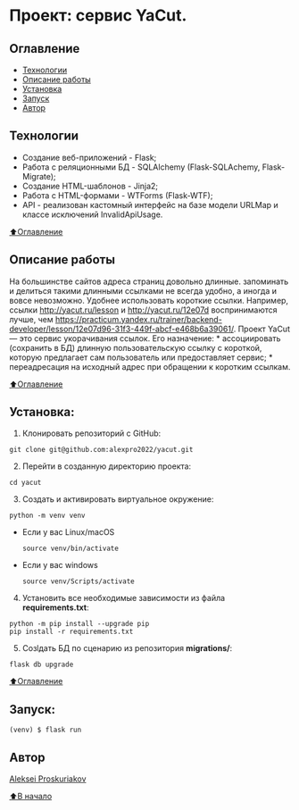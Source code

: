 # Проект: сервис YaCut.

## Оглавление
- [Технологии](#технологии)
- [Описание работы](#описание-работы)
- [Установка](#установка)
- [Запуск](#запуск)
- [Автор](#автор)


## Технологии
  - Создание веб-приложений - Flask;
  - Работа с реляционными БД - SQLAlchemy (Flask-SQLAchemy, Flask-Migrate);
  - Создание HTML-шаблонов - Jinja2;
  - Работа с HTML-формами - WTForms (Flask-WTF);
  - API - реализован кастомный интерфейс на базе модели URLMap и классе исключений InvalidApiUsage.

[⬆️Оглавление](#оглавление)


## Описание работы
На большинстве сайтов адреса страниц довольно длинные. запоминать и делиться такими длинными ссылками не всегда удобно, а иногда и вовсе невозможно. Удобнее использовать короткие ссылки. Например, ссылки http://yacut.ru/lesson и http://yacut.ru/12e07d воспринимаются лучше, чем https://practicum.yandex.ru/trainer/backend-developer/lesson/12e07d96-31f3-449f-abcf-e468b6a39061/. 
Проект YaCut — это сервис укорачивания ссылок. 
Его назначение:
    * ассоциировать (сохранить в БД) длинную пользовательскую ссылку с короткой, которую предлагает сам пользователь или предоставляет сервис;
    * переадресация на исходный адрес при обращении к коротким ссылкам.

[⬆️Оглавление](#оглавление)


## Установка:
1. Клонировать репозиторий с GitHub:
```
git clone git@github.com:alexpro2022/yacut.git
```

2. Перейти в созданную директорию проекта:
```
cd yacut
```

3. Создать и активировать виртуальное окружение:
```
python -m venv venv
```
* Если у вас Linux/macOS

    ```
    source venv/bin/activate
    ```

* Если у вас windows

    ```
    source venv/Scripts/activate
    ```

4. Установить все необходимые зависимости из файла **requirements.txt**:
```
python -m pip install --upgrade pip
pip install -r requirements.txt
```

5. Созlдать БД по сценарию из репозитория **migrations/**:
```
flask db upgrade
```

[⬆️Оглавление](#оглавление)


## Запуск:

```
(venv) $ flask run
```


## Автор
[Aleksei Proskuriakov](https://github.com/alexpro2022)

[⬆️В начало](#Проект-парсинга-pep)